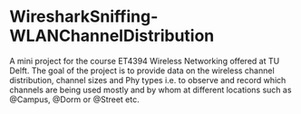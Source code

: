 # WiresharkSniffing-WLANChannelDistribution
A mini project for the course ET4394 Wireless Networking offered at TU Delft. The goal of the project is to provide data on the wireless channel distribution, channel sizes and Phy types i.e. to observe and record which channels are being used mostly and by whom at different locations such as @Campus, @Dorm or @Street etc.
